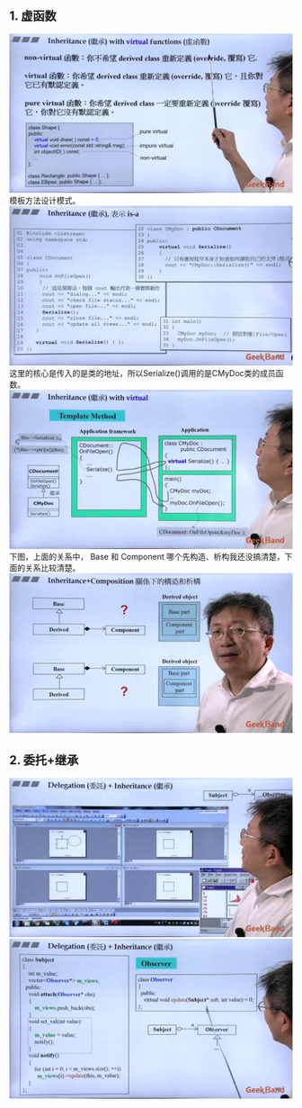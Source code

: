 ## 1. 虚函数
![](attachments/12.1.1虚函数与多态.jpg)
模板方法设计模式。
![](attachments/12.1.2虚函数与多态.jpg)
这里的核心是传入的是类的地址，所以Serialize()调用的是CMyDoc类的成员函数。
![](attachments/12.1.3虚函数与多态.jpg)
下图，上面的关系中， Base 和 Component 哪个先构造、析构我还没搞清楚，下面的关系比较清楚。
![](attachments/12.1.4虚函数与多态.jpg)
  
## 2. 委托+继承
![](attachments/12.2.1虚函数与多态.jpg)
![](attachments/12.2.2虚函数与多态.jpg)
  

  
